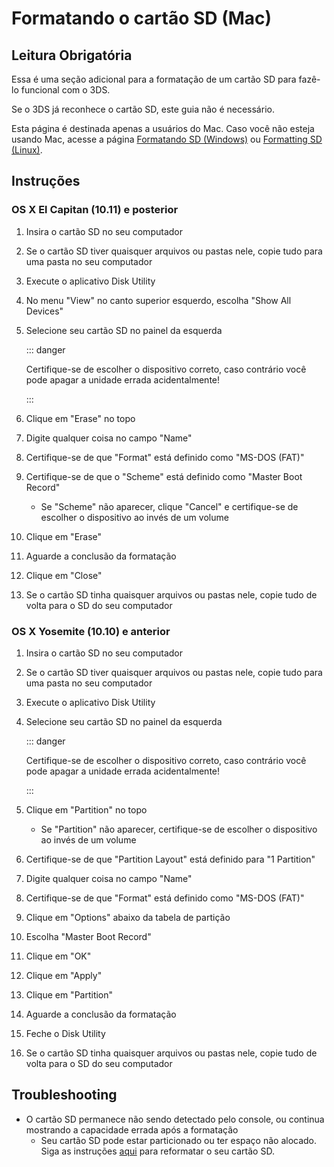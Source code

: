 # Formatando o cartão SD (Mac)

## Leitura Obrigatória

Essa é uma seção adicional para a formatação de um cartão SD para fazê-lo funcional com o 3DS.

Se o 3DS já reconhece o cartão SD, este guia não é necessário.

Esta página é destinada apenas a usuários do Mac. Caso você não esteja usando Mac, acesse a página [Formatando SD (Windows)](formatting-sd-\(windows\)) ou [Formatting SD (Linux)](formatting-sd-\(linux\)).

## Instruções

### OS X El Capitan (10.11) e posterior

1. Insira o cartão SD no seu computador

2. Se o cartão SD tiver quaisquer arquivos ou pastas nele, copie tudo para uma pasta no seu computador

3. Execute o aplicativo Disk Utility

4. No menu "View" no canto superior esquerdo, escolha "Show All Devices"

5. Selecione seu cartão SD no painel da esquerda

    ::: danger

    Certifique-se de escolher o dispositivo correto, caso contrário você pode apagar a unidade errada acidentalmente!

    :::

6. Clique em "Erase" no topo

7. Digite qualquer coisa no campo "Name"

8. Certifique-se de que "Format" está definido como "MS-DOS (FAT)"

9. Certifique-se de que o "Scheme" está definido como "Master Boot Record"
    - Se "Scheme" não aparecer, clique "Cancel" e certifique-se de escolher o dispositivo ao invés de um volume

10. Clique em "Erase"

11. Aguarde a conclusão da formatação

12. Clique em "Close"

13. Se o cartão SD tinha quaisquer arquivos ou pastas nele, copie tudo de volta para o SD do seu computador

### OS X Yosemite (10.10) e anterior

1. Insira o cartão SD no seu computador

2. Se o cartão SD tiver quaisquer arquivos ou pastas nele, copie tudo para uma pasta no seu computador

3. Execute o aplicativo Disk Utility

4. Selecione seu cartão SD no painel da esquerda

    ::: danger

    Certifique-se de escolher o dispositivo correto, caso contrário você pode apagar a unidade errada acidentalmente!

    :::

5. Clique em "Partition" no topo
    - Se "Partition" não aparecer, certifique-se de escolher o dispositivo ao invés de um volume

6. Certifique-se de que "Partition Layout" está definido para "1 Partition"

7. Digite qualquer coisa no campo "Name"

8. Certifique-se de que "Format" está definido como "MS-DOS (FAT)"

9. Clique em "Options" abaixo da tabela de partição

10. Escolha "Master Boot Record"

11. Clique em "OK"

12. Clique em "Apply"

13. Clique em "Partition"

14. Aguarde a conclusão da formatação

15. Feche o Disk Utility

16. Se o cartão SD tinha quaisquer arquivos ou pastas nele, copie tudo de volta para o SD do seu computador

## Troubleshooting

- O cartão SD permanece não sendo detectado pelo console, ou continua mostrando a capacidade errada após a formatação
    - Seu cartão SD pode estar particionado ou ter espaço não alocado. Siga as instruções [aqui](https://wiki.hacks.guide/wiki/SD_Clean/Mac) para reformatar o seu cartão SD.